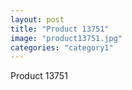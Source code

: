 ```yaml
---
layout: post
title: "Product 13751"
image: "product13751.jpg"
categories: "category1"
---
```

Product 13751
